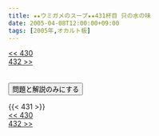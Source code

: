 ```yaml
---
title: ★★ウミガメのスープ★★431杯目 只の水の味
date: 2005-04-08T12:00:00+09:00
tags: [2005年,オカルト板]
---
```

<div class="th_left"><a href="../430"><< 430</a></div>
<div class="th_right"><a href="../432">432 >></a></div>
<br><br>
<script src="../../js/cupsoup.js"></script>
<form>
<input type="button" value="問題と解説のみにする" onClick="toggleCupsoup()">
</form>
{{< 431 >}}
<div class="th_left"><a href="../430"><< 430</a></div>
<div class="th_right"><a href="../432">432 >></a></div>